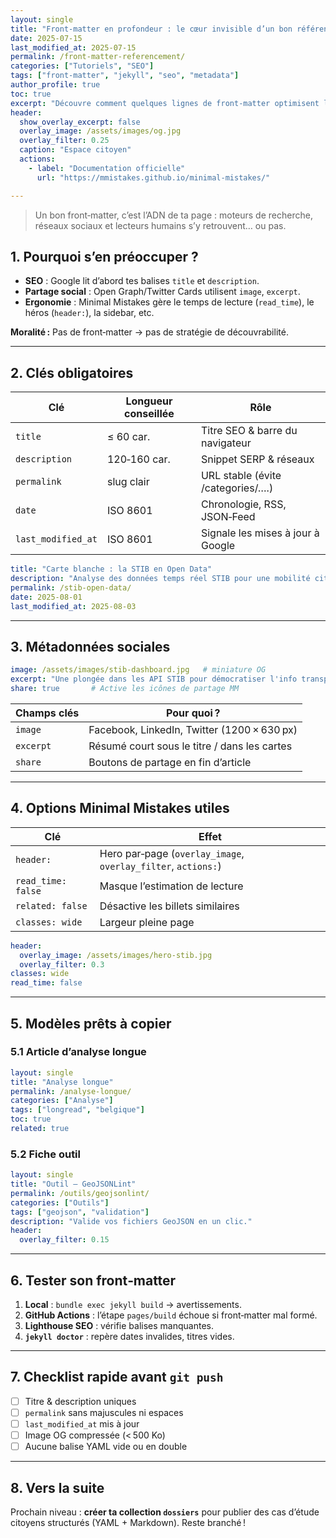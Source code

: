 ```yaml
---
layout: single
title: "Front‑matter en profondeur : le cœur invisible d’un bon référencement"
date: 2025-07-15
last_modified_at: 2025-07-15
permalink: /front-matter-referencement/
categories: ["Tutoriels", "SEO"]
tags: ["front-matter", "jekyll", "seo", "metadata"]
author_profile: true
toc: true
excerpt: "Découvre comment quelques lignes de front‑matter optimisent la visibilité, la lisibilité et le partage de tes articles Minimal Mistakes."
header:
  show_overlay_excerpt: false
  overlay_image: /assets/images/og.jpg
  overlay_filter: 0.25
  caption: "Espace citoyen"
  actions:
    - label: "Documentation officielle"
      url: "https://mmistakes.github.io/minimal-mistakes/"

---
```


> Un bon front‑matter, c’est l’ADN de ta page : moteurs de recherche, réseaux sociaux et lecteurs humains s’y retrouvent… ou pas.

## 1. Pourquoi s’en préoccuper ?

- **SEO** : Google lit d’abord tes balises `title` et `description`.  
- **Partage social** : Open Graph/Twitter Cards utilisent `image`, `excerpt`.  
- **Ergonomie** : Minimal Mistakes gère le temps de lecture (`read_time`), le héros (`header:`), la sidebar, etc.

**Moralité :** Pas de front‑matter → pas de stratégie de découvrabilité.

---

## 2. Clés obligatoires

| Clé | Longueur conseillée | Rôle |
|-----|--------------------|------|
| `title` | ≤ 60 car. | Titre SEO & barre du navigateur |
| `description` | 120‑160 car. | Snippet SERP & réseaux |
| `permalink` | slug clair | URL stable (évite /categories/….) |
| `date` | ISO 8601 | Chronologie, RSS, JSON‑Feed |
| `last_modified_at` | ISO 8601 | Signale les mises à jour à Google |

```yaml
title: "Carte blanche : la STIB en Open Data"
description: "Analyse des données temps réel STIB pour une mobilité citoyenne."
permalink: /stib-open-data/
date: 2025-08-01
last_modified_at: 2025-08-03
```

---

## 3. Métadonnées sociales

```yaml
image: /assets/images/stib-dashboard.jpg   # miniature OG
excerpt: "Une plongée dans les API STIB pour démocratiser l'info transport."
share: true       # Active les icônes de partage MM
```

| Champs clés | Pour quoi ? |
|-------------|------------|
| `image` | Facebook, LinkedIn, Twitter (1200 × 630 px) |
| `excerpt` | Résumé court sous le titre / dans les cartes |
| `share` | Boutons de partage en fin d’article |

---

## 4. Options Minimal Mistakes utiles

| Clé | Effet |
|-----|-------|
| `header:` | Hero par‑page (`overlay_image`, `overlay_filter`, `actions:`) |
| `read_time: false` | Masque l’estimation de lecture |
| `related: false` | Désactive les billets similaires |
| `classes: wide` | Largeur pleine page |

```yaml
header:
  overlay_image: /assets/images/hero-stib.jpg
  overlay_filter: 0.3
classes: wide
read_time: false
```

---

## 5. Modèles prêts à copier

### 5.1 Article d’analyse longue

```yaml
layout: single
title: "Analyse longue"
permalink: /analyse-longue/
categories: ["Analyse"]
tags: ["longread", "belgique"]
toc: true
related: true
```

### 5.2 Fiche outil

```yaml
layout: single
title: "Outil — GeoJSONLint"
permalink: /outils/geojsonlint/
categories: ["Outils"]
tags: ["geojson", "validation"]
description: "Valide vos fichiers GeoJSON en un clic."
header:
  overlay_filter: 0.15
```

---

## 6. Tester son front‑matter

1. **Local** : `bundle exec jekyll build` → avertissements.  
2. **GitHub Actions** : l’étape `pages/build` échoue si front‑matter mal formé.  
3. **Lighthouse SEO** : vérifie balises manquantes.  
4. **`jekyll doctor`** : repère dates invalides, titres vides.

---

## 7. Checklist rapide avant `git push`

- [ ] Titre & description uniques  
- [ ] `permalink` sans majuscules ni espaces  
- [ ] `last_modified_at` mis à jour  
- [ ] Image OG compressée (< 500 Ko)  
- [ ] Aucune balise YAML vide ou en double

---

## 8. Vers la suite

Prochain niveau : **créer ta collection `dossiers`** pour publier des cas d’étude citoyens structurés (YAML + Markdown). Reste branché !
